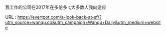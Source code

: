 我工作的公司在2017年在多伦多 
 t,大多数人我向适应 
   
  URL : https://evertpot.com/a-look-back-at-sf/?utm_source=wanqu.co&utm_campaign=Wanqu+Daily&utm_medium=website